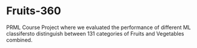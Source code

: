 # Fruits-360
PRML Course Project where we evaluated the performance of different ML classifersto distinguish between 131 categories of Fruits and Vegetables
combined.
